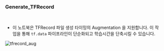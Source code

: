 ### Generate_TFRecord

<br>

- 이 노트북은 TFRecord 파일 생성 타이밍의 Augmentation 을 지원합니다. 이 작업을 통해 ```tf.data``` 파이프라인이 단순화되고 학습시간을 단축시킬 수 있습니다.

![tfrecord_aug](https://github.com/ProtossDragoon/paper_implementation_and_testing_tf2/blob/main/docs/img/tfrecord_aug.png?raw=true)

<br><br>